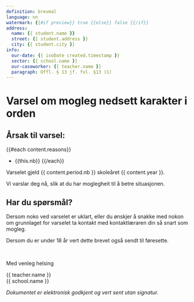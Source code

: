 ```yaml
---
definition: brevmal
language: nn
watermark: {{#if preview}} true {{else}} false {{/if}}
address:
  name: {{ student.name }}
  street: {{ student.address }}
  city: {{ student.city }}
info:
  our-date: {{ isoDate created.timestamp }}
  sector: {{ school.name }}
  our-caseworker: {{ teacher.name }}
  paragraph: Offl. § 13 jf. fvl. §13 (1)
---
```


# Varsel om mogleg nedsett karakter i orden

## Årsak til varsel:

{{#each content.reasons}}
 - {{this.nb}}
{{/each}}

Varselet gjeld {{ content.period.nb }} skoleåret {{ content.year }}.

Vi varslar deg nå, slik at du har moglegheit til å betre situasjonen.

## Har du spørsmål?

Dersom noko ved varselet er uklart, eller du ønskjer å snakke med nokon om grunnlaget for varselet ta kontakt med kontaktlæraren din så snart som mogleg.

Dersom du er under 18 år vert dette brevet også sendt til føresette.

<br/>

Med venleg helsing

{{ teacher.name }}<br />
{{ school.name }}<br />

*Dokumentet er elektronisk godkjent og vert sent utan signatur.*
